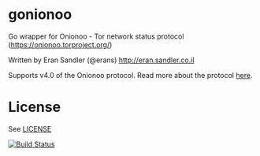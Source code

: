 # gonionoo
Go wrapper for Onionoo - Tor network status protocol (https://onionoo.torproject.org/)

Written by Eran Sandler (@erans) http://eran.sandler.co.il

Supports v4.0 of the Onionoo protocol. Read more about the protocol [here](https://onionoo.torproject.org/).

# License
See [LICENSE](https://github.com/erans/gonionoo/blob/master/LICENSE)


[![Build Status](https://travis-ci.org/erans/gonionoo.svg)](https://travis-ci.org/erans/gonionoo)
